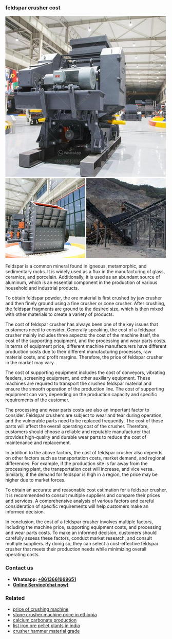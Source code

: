 <h3>feldspar crusher cost</h3><img src='1708497552.jpg' alt=''><p>Feldspar is a common mineral found in igneous, metamorphic, and sedimentary rocks. It is widely used as a flux in the manufacturing of glass, ceramics, and porcelain. Additionally, it is used as an abundant source of aluminum, which is an essential component in the production of various household and industrial products.</p><p>To obtain feldspar powder, the ore material is first crushed by jaw crusher and then finely ground using a fine crusher or cone crusher. After crushing, the feldspar fragments are ground to the desired size, which is then mixed with other materials to create a variety of products.</p><p>The cost of feldspar crusher has always been one of the key issues that customers need to consider. Generally speaking, the cost of a feldspar crusher mainly includes three aspects: the cost of the machine itself, the cost of the supporting equipment, and the processing and wear parts costs. In terms of equipment price, different machine manufacturers have different production costs due to their different manufacturing processes, raw material costs, and profit margins. Therefore, the price of feldspar crusher in the market may vary.</p><p>The cost of supporting equipment includes the cost of conveyors, vibrating feeders, screening equipment, and other auxiliary equipment. These machines are required to transport the crushed feldspar material and ensure the smooth operation of the production line. The cost of supporting equipment can vary depending on the production capacity and specific requirements of the customer.</p><p>The processing and wear parts costs are also an important factor to consider. Feldspar crushers are subject to wear and tear during operation, and the vulnerable parts need to be replaced frequently. The cost of these parts will affect the overall operating cost of the crusher. Therefore, customers should choose a reliable and reputable manufacturer that provides high-quality and durable wear parts to reduce the cost of maintenance and replacement.</p><p>In addition to the above factors, the cost of feldspar crusher also depends on other factors such as transportation costs, market demand, and regional differences. For example, if the production site is far away from the processing plant, the transportation cost will increase, and vice versa. Similarly, if the demand for feldspar is high in a region, the price may be higher due to market forces.</p><p>To obtain an accurate and reasonable cost estimation for a feldspar crusher, it is recommended to consult multiple suppliers and compare their prices and services. A comprehensive analysis of various factors and careful consideration of specific requirements will help customers make an informed decision.</p><p>In conclusion, the cost of a feldspar crusher involves multiple factors, including the machine price, supporting equipment costs, and processing and wear parts costs. To make an informed decision, customers should carefully assess these factors, conduct market research, and consult multiple suppliers. By doing so, they can select a cost-effective feldspar crusher that meets their production needs while minimizing overall operating costs.</p><h3>Contact us</h3><ul><li><strong>Whatsapp:&nbsp;<a href="https://wa.me/8613661969651">+8613661969651</a></strong></li><li><a href="https://swt.shibang-china.com/?git&amp;zhl&amp;feldspar crusher cost"><strong>Online Service(chat now)</strong></a></li></ul><h3>Related</h3><ul><li><a href='price of crushing machine.md'>price of crushing machine</a></li><li><a href='stone crusher machine price in ethiopia.md'>stone crusher machine price in ethiopia</a></li><li><a href='calcium carbonate production.md'>calcium carbonate production</a></li><li><a href='list iron ore pellet plants in india.md'>list iron ore pellet plants in india</a></li><li><a href='crusher hammer material grade.md'>crusher hammer material grade</a></li></ul>